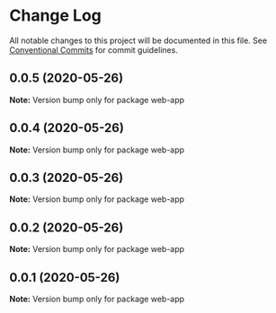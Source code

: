 # Change Log

All notable changes to this project will be documented in this file.
See [Conventional Commits](https://conventionalcommits.org) for commit guidelines.

## 0.0.5 (2020-05-26)

**Note:** Version bump only for package web-app





## 0.0.4 (2020-05-26)

**Note:** Version bump only for package web-app





## 0.0.3 (2020-05-26)

**Note:** Version bump only for package web-app





## 0.0.2 (2020-05-26)

**Note:** Version bump only for package web-app





## 0.0.1 (2020-05-26)

**Note:** Version bump only for package web-app
